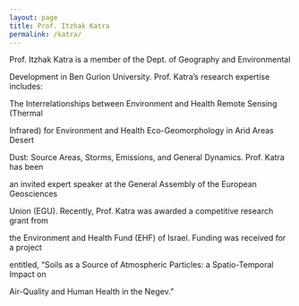 ```yaml
---
layout: page
title: Prof. Itzhak Katra
permalink: /katra/
---
```


Prof. Itzhak Katra is a member of the Dept. of Geography and Environmental

Development in Ben Gurion University. Prof. Katra’s research expertise includes:

The Interrelationships between Environment and Health Remote Sensing (Thermal

Infrared) for Environment and Health Eco-Geomorphology in Arid Areas Desert

Dust: Source Areas, Storms, Emissions, and General Dynamics. Prof. Katra has been

an invited expert speaker at the General Assembly of the European Geosciences

Union (EGU). Recently, Prof. Katra was awarded a competitive research grant from

the Environment and Health Fund (EHF) of Israel. Funding was received for a project

entitled, “Soils as a Source of Atmospheric Particles: a Spatio-Temporal Impact on

Air-Quality and Human Health in the Negev.”
